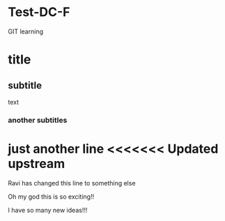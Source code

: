 # Test-DC-F
GIT learning 

# title
## subtitle
text


### another subtitles


just another line
<<<<<<< Updated upstream
=======



Ravi has changed this line to something else


Oh my god this is so exciting!!

I have so many new ideas!!!